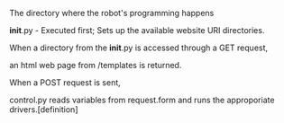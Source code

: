 The directory where the robot's programming happens 

__init__.py - Executed first; Sets up the available website URI directories. 

When a directory from the __init__.py is accessed through a GET request, 

an html web page from /templates is returned. 

When a POST request is sent, 

control.py reads variables from request.form and runs the approporiate drivers.[definition] 

